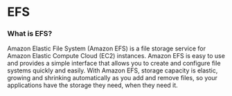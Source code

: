 # EFS
### What is EFS?
Amazon Elastic File System (Amazon EFS) is a file storage service for Amazon Elastic Compute Cloud (EC2) instances.
Amazon EFS is easy to use and provides a simple interface that allows you to create and configure file systems quickly and easily.
With Amazon EFS, storage capacity is elastic, growing and shrinking automatically as you add and remove files, so your applications have the storage they need, when they need it.
